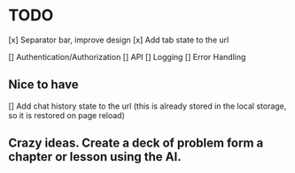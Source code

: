 # TODO

[x] Separator bar, improve design
[x] Add tab state to the url


[] Authentication/Authorization
[] API
[] Logging
[] Error Handling

## Nice to have

[] Add chat history state to the url (this is already stored in the local storage, so it is restored on page reload)

## Crazy ideas. Create a deck of problem form a chapter or lesson using the AI.